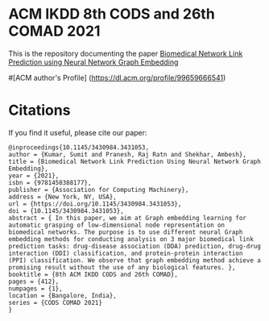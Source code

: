 # ACM IKDD 8th CODS and 26th COMAD 2021

This is the repository documenting the paper
[Biomedical Network Link Prediction using Neural Network Graph Embedding](https://dl.acm.org/doi/abs/10.1145/3430984.3431053)

#[ACM author's Profile]
(https://dl.acm.org/profile/99659666541)

# Citations
If you find it useful, please cite our paper:

```
@inproceedings{10.1145/3430984.3431053,
author = {Kumar, Sumit and Pranesh, Raj Ratn and Shekhar, Ambesh},
title = {Biomedical Network Link Prediction Using Neural Network Graph Embedding},
year = {2021},
isbn = {9781450388177},
publisher = {Association for Computing Machinery},
address = {New York, NY, USA},
url = {https://doi.org/10.1145/3430984.3431053},
doi = {10.1145/3430984.3431053},
abstract = { In this paper, we aim at Graph embedding learning for automatic grasping of low-dimensional node representation on biomedical networks. The purpose is to use different neural Graph embedding methods for conducting analysis on 3 major biomedical link prediction tasks: drug-disease association (DDA) prediction, drug-drug interaction (DDI) classification, and protein-protein interaction (PPI) classification. We observe that graph embedding method achieve a promising result without the use of any biological features. },
booktitle = {8th ACM IKDD CODS and 26th COMAD},
pages = {412},
numpages = {1},
location = {Bangalore, India},
series = {CODS COMAD 2021}
}
```
